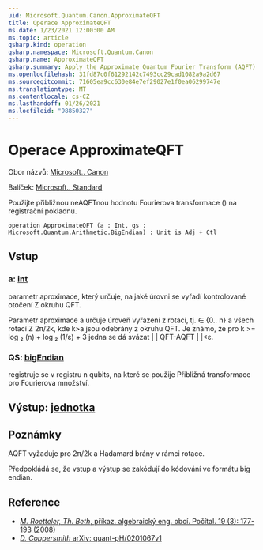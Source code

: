 ```yaml
---
uid: Microsoft.Quantum.Canon.ApproximateQFT
title: Operace ApproximateQFT
ms.date: 1/23/2021 12:00:00 AM
ms.topic: article
qsharp.kind: operation
qsharp.namespace: Microsoft.Quantum.Canon
qsharp.name: ApproximateQFT
qsharp.summary: Apply the Approximate Quantum Fourier Transform (AQFT) to a quantum register.
ms.openlocfilehash: 31fd87c0f61292142c7493cc29cad1082a9a2d67
ms.sourcegitcommit: 71605ea9cc630e84e7ef29027e1f0ea06299747e
ms.translationtype: MT
ms.contentlocale: cs-CZ
ms.lasthandoff: 01/26/2021
ms.locfileid: "98850327"
---
```

# <a name="approximateqft-operation"></a>Operace ApproximateQFT

Obor názvů: [Microsoft.. Canon](xref:Microsoft.Quantum.Canon)

Balíček: [Microsoft.. Standard](https://nuget.org/packages/Microsoft.Quantum.Standard)


Použijte přibližnou neAQFTnou hodnotu Fourierova transformace () na registrační pokladnu.

```qsharp
operation ApproximateQFT (a : Int, qs : Microsoft.Quantum.Arithmetic.BigEndian) : Unit is Adj + Ctl
```


## <a name="input"></a>Vstup

### <a name="a--int"></a>a: [int](xref:microsoft.quantum.lang-ref.int)

parametr aproximace, který určuje, na jaké úrovni se vyřadí kontrolované otočení Z okruhu QFT.

Parametr aproximace a určuje úroveň vyřazení z rotací, tj. ∈ {0.. n} a všech rotací Z 2π/2k, kde k>a jsou odebrány z okruhu QFT. Je známo, že pro k >= log ₂ (n) + log ₂ (1/ε) + 3 jedna se dá svázat | | QFT-AQFT | |<ε.


### <a name="qs--bigendian"></a>QS: [bigEndian](xref:Microsoft.Quantum.Arithmetic.BigEndian)

registruje se v registru n qubits, na které se použije Přibližná transformace pro Fourierova množství.



## <a name="output--unit"></a>Výstup: [jednotka](xref:microsoft.quantum.lang-ref.unit)



## <a name="remarks"></a>Poznámky

AQFT vyžaduje pro 2π/2k a Hadamard brány v rámci rotace.

Předpokládá se, že vstup a výstup se zakódují do kódování ve formátu big endian.

## <a name="references"></a>Reference

- [*M. Roetteler, Th. Beth*, příkaz. algebraický eng. obcí. Počítal. 19 (3): 177-193 (2008)](http://doi.org/10.1007/s00200-008-0072-2)
- [*D. Coppersmith* arXiv: quant-pH/0201067v1](https://arxiv.org/abs/quant-ph/0201067)